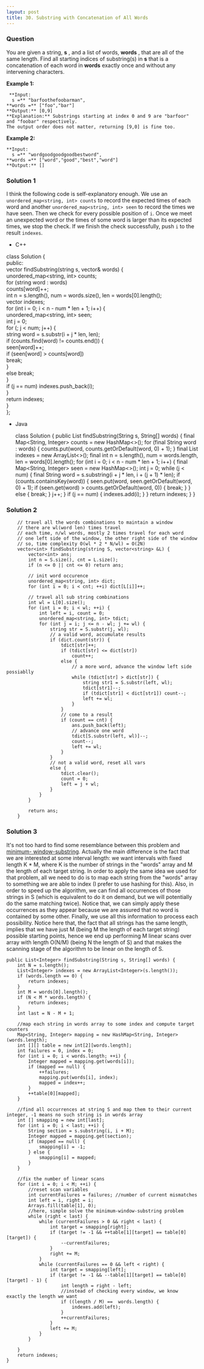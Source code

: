 ```yaml
---
layout: post
title: 30. Substring with Concatenation of All Words
---
```

### Question
You are given a string, **s** , and a list of words, **words** , that are all
of the same length. Find all starting indices of substring(s) in **s** that is
a concatenation of each word in **words** exactly once and without any
intervening characters.

 **Example 1:**

    
    
     **Input:
      s =** "barfoothefoobarman",
    **words =** ["foo","bar"]
    **Output:** [0,9]
    **Explanation:** Substrings starting at index 0 and 9 are "barfoor" and "foobar" respectively.
    The output order does not matter, returning [9,0] is fine too.
    

**Example 2:**

    
    
    **Input:
      s =** "wordgoodgoodgoodbestword",
    **words =** ["word","good","best","word"]
    **Output:** []
    

### Solution 1
I think the following code is self-explanatory enough. We use an
`unordered_map<string, int> counts` to record the expected times of each word
and another `unordered_map<string, int> seen` to record the times we have
seen. Then we check for every possible position of `i`. Once we meet an
unexpected word or the times of some word is larger than its expected times,
we stop the check. If we finish the check successfully, push `i` to the result
`indexes`.

  * C++

class Solution {  
public:  
vector findSubstring(string s, vector& words) {  
unordered_map<string, int> counts;  
for (string word : words)  
counts[word]++;  
int n = s.length(), num = words.size(), len = words[0].length();  
vector indexes;  
for (int i = 0; i < n - num * len + 1; i++) {  
unordered_map<string, int> seen;  
int j = 0;  
for (; j < num; j++) {  
string word = s.substr(i + j * len, len);  
if (counts.find(word) != counts.end()) {  
seen[word]++;  
if (seen[word] > counts[word])  
break;  
}  
else break;  
}  
if (j == num) indexes.push_back(i);  
}  
return indexes;  
}  
};

  * Java

    
    
    class Solution {
        public List<Integer> findSubstring(String s, String[] words) {
            final Map<String, Integer> counts = new HashMap<>();
            for (final String word : words) {
                counts.put(word, counts.getOrDefault(word, 0) + 1);
            }
            final List<Integer> indexes = new ArrayList<>();
            final int n = s.length(), num = words.length, len = words[0].length();
            for (int i = 0; i < n - num * len + 1; i++) {
                final Map<String, Integer> seen = new HashMap<>();
                int j = 0;
                while (j < num) {
                    final String word = s.substring(i + j * len, i + (j + 1) * len);
                    if (counts.containsKey(word)) {
                        seen.put(word, seen.getOrDefault(word, 0) + 1);
                        if (seen.get(word) > counts.getOrDefault(word, 0)) {
                            break;
                        }
                    } else {
                        break;
                    }
                    j++;
                }
                if (j == num) {
                    indexes.add(i);
                }
            }
            return indexes;
        }
    }
    


### Solution 2
    
    
        // travel all the words combinations to maintain a window
        // there are wl(word len) times travel
        // each time, n/wl words, mostly 2 times travel for each word
        // one left side of the window, the other right side of the window
        // so, time complexity O(wl * 2 * N/wl) = O(2N)
        vector<int> findSubstring(string S, vector<string> &L) {
            vector<int> ans;
            int n = S.size(), cnt = L.size();
            if (n <= 0 || cnt <= 0) return ans;
            
            // init word occurence
            unordered_map<string, int> dict;
            for (int i = 0; i < cnt; ++i) dict[L[i]]++;
            
            // travel all sub string combinations
            int wl = L[0].size();
            for (int i = 0; i < wl; ++i) {
                int left = i, count = 0;
                unordered_map<string, int> tdict;
                for (int j = i; j <= n - wl; j += wl) {
                    string str = S.substr(j, wl);
                    // a valid word, accumulate results
                    if (dict.count(str)) {
                        tdict[str]++;
                        if (tdict[str] <= dict[str]) 
                            count++;
                        else {
                            // a more word, advance the window left side possiablly
                            while (tdict[str] > dict[str]) {
                                string str1 = S.substr(left, wl);
                                tdict[str1]--;
                                if (tdict[str1] < dict[str1]) count--;
                                left += wl;
                            }
                        }
                        // come to a result
                        if (count == cnt) {
                            ans.push_back(left);
                            // advance one word
                            tdict[S.substr(left, wl)]--;
                            count--;
                            left += wl;
                        }
                    }
                    // not a valid word, reset all vars
                    else {
                        tdict.clear();
                        count = 0;
                        left = j + wl;
                    }
                }
            }
            
            return ans;
        }


### Solution 3
It's not too hard to find some resemblance between this problem and [minimum-
window-substring](https://leetcode.com/problems/minimum-window-substring/).
Actually the main difference is the fact that we are interested at some
interval length: we want intervals with fixed length K * M, where K is the
number of strings in the "words" array and M the length of each target string.
In order to apply the same idea we used for that problem, all we need to do is
to map each string from the "words" array to something we are able to index (I
prefer to use hashing for this). Also, in order to speed up the algorithm, we
can find all occurrences of those strings in S (which is equivalent to do it
on demand, but we will potentially do the same matching twice). Notice that,
we can simply apply these occurrences as they appear because we are assured
that no word is contained by some other. Finally, we use all this information
to process each possibility. Notice here that, the fact that all strings has
the same length, implies that we have just M (being M the length of each
target string) possible starting points, hence we end up performing M linear
scans over array with length O(N/M) (being N the length of S) and that makes
the scanning stage of the algorithm to be linear on the length of S.

    
    
    public List<Integer> findSubstring(String s, String[] words) {
    	int N = s.length();
    	List<Integer> indexes = new ArrayList<Integer>(s.length());
    	if (words.length == 0) {
    		return indexes;
    	}
    	int M = words[0].length();
    	if (N < M * words.length) {
    		return indexes;
    	}
    	int last = N - M + 1;
    	
    	//map each string in words array to some index and compute target counters
    	Map<String, Integer> mapping = new HashMap<String, Integer>(words.length);
    	int [][] table = new int[2][words.length];
    	int failures = 0, index = 0;
    	for (int i = 0; i < words.length; ++i) {
    		Integer mapped = mapping.get(words[i]);
    		if (mapped == null) {
    			++failures;
    			mapping.put(words[i], index);
    			mapped = index++;
    		}
    		++table[0][mapped];
    	}
    	
    	//find all occurrences at string S and map them to their current integer, -1 means no such string is in words array
    	int [] smapping = new int[last];
    	for (int i = 0; i < last; ++i) {
    		String section = s.substring(i, i + M);
    		Integer mapped = mapping.get(section);
    		if (mapped == null) {
    			smapping[i] = -1;
    		} else {
    			smapping[i] = mapped;
    		}
    	}
    	
    	//fix the number of linear scans
    	for (int i = 0; i < M; ++i) {
    		//reset scan variables
    		int currentFailures = failures; //number of current mismatches
    		int left = i, right = i;
    		Arrays.fill(table[1], 0);
    		//here, simple solve the minimum-window-substring problem
    		while (right < last) {
    			while (currentFailures > 0 && right < last) {
    				int target = smapping[right];
    				if (target != -1 && ++table[1][target] == table[0][target]) {
    					--currentFailures;
    				}
    				right += M;
    			}
    			while (currentFailures == 0 && left < right) {
    				int target = smapping[left];
    				if (target != -1 && --table[1][target] == table[0][target] - 1) {
    					int length = right - left;
    					//instead of checking every window, we know exactly the length we want
    					if ((length / M) ==  words.length) {
    						indexes.add(left);
    					}
    					++currentFailures;
    				}
    				left += M;
    			}
    		}
    		
    	}
    	return indexes;
    }
    



